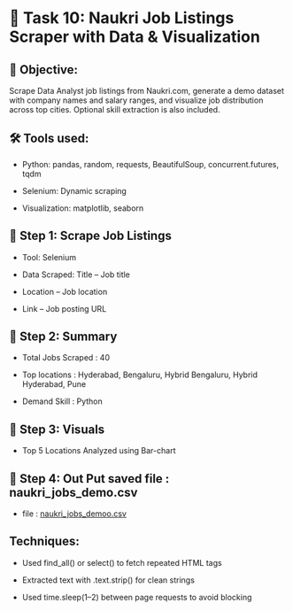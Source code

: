 # 📝 Task 10: Naukri Job Listings Scraper with  Data & Visualization

## 🎯 Objective:
Scrape Data Analyst job listings from Naukri.com, generate a demo dataset with company names and salary ranges, and visualize job distribution across top cities. Optional skill extraction is also included.

## 🛠 Tools used:

- Python: pandas, random, requests, BeautifulSoup, concurrent.futures, tqdm

- Selenium: Dynamic scraping

- Visualization: matplotlib, seaborn

## 🔹 Step 1: Scrape Job Listings

- Tool: Selenium

- Data Scraped: Title – Job title

- Location – Job location

- Link – Job posting URL

## 🔹 Step 2: Summary  

- Total Jobs Scraped : 40

- Top locations : Hyderabad, Bengaluru, Hybrid Bengaluru, Hybrid Hyderabad, Pune
  
- Demand Skill : Python
  
## 🔹 Step 3:  Visuals

- Top 5 Locations Analyzed using Bar-chart

## 🔹 Step 4:  Out Put saved file : naukri_jobs_demo.csv

- file : [naukri_jobs_demoo.csv](https://github.com/user-attachments/files/22371490/naukri_jobs_demoo.csv)

## Techniques:

- Used find_all() or select() to fetch repeated HTML tags

- Extracted text with .text.strip() for clean strings

- Used time.sleep(1–2) between page requests to avoid blocking
